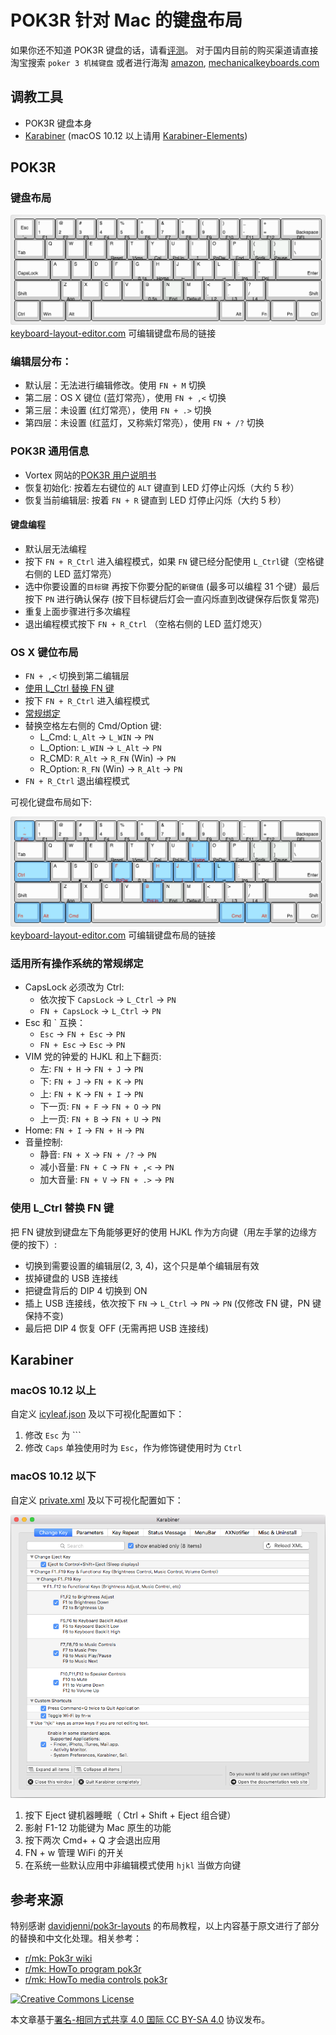 # POK3R 针对 Mac 的键盘布局

如果你还不知道 POK3R 键盘的话，请看[评测](https://www.youtube.com/watch?v=8wjW-Or1jg8)。
对于国内目前的购买渠道请直接淘宝搜索 `poker 3 机械键盘` 或者进行海淘 [amazon](http://smile.amazon.com/Mechanical-Keyboard-Keycaps-Cherry-Mx-Blue/dp/B00OFM51L2/), [mechanicalkeyboards.com](https://mechanicalkeyboards.com/shop/index.php?l=product_detail&p=1233)

## 调教工具

- POK3R 键盘本身
- [Karabiner](https://github.com/tekezo/Karabiner) (macOS 10.12 以上请用 [Karabiner-Elements](https://github.com/tekezo/Karabiner-Elements))

## POK3R

### 键盘布局

![POK3R 默认键盘布局](img/layout-default.png)
[keyboard-layout-editor.com](http://www.keyboard-layout-editor.com/#/layouts/2b8de1b32edbc257d6585e6f5c5af248) 可编辑键盘布局的链接

### 编辑层分布：

- 默认层：无法进行编辑修改。使用 `FN + M` 切换
- 第二层：OS X 键位 (蓝灯常亮），使用 `FN + ,<` 切换
- 第三层：未设置 (红灯常亮），使用 `FN + .>` 切换
- 第四层：未设置 (红蓝灯，又称紫灯常亮），使用 `FN + /?` 切换

### POK3R 通用信息

- Vortex 网站的[POK3R 用户说明书](http://www.vortexgear.tw/db/upload/webdata4/vortex_20156296454697283.pdf)
- 恢复初始化: 按着左右键位的 `ALT` 键直到 LED 灯停止闪烁（大约 5 秒）
- 恢复当前编辑层: 按着 `FN + R` 键直到 LED 灯停止闪烁（大约 5 秒）

#### 键盘编程

- 默认层无法编程
- 按下 `FN + R_Ctrl` 进入编程模式，如果 `FN` 键已经分配使用 `L_Ctrl`键（空格键右侧的 LED 蓝灯常亮）
- 选中你要设置的`目标键` 再按下你要分配的`新键值` (最多可以编程 31 个键）最后按下 `PN` 进行确认保存 (按下目标键后灯会一直闪烁直到改键保存后恢复常亮)
- 重复上面步骤进行多次编程
- 退出编程模式按下 `FN + R_Ctrl` （空格右侧的 LED 蓝灯熄灭）

### OS X 键位布局

- `FN + ,<` 切换到第二编辑层
- [使用 L_Ctrl 替换 FN 键](#Move_FN)
- 按下 `FN + R_Ctrl` 进入编程模式
- [常规绑定](#common_bindings)
- 替换空格左右侧的 Cmd/Option 键:
  - L_Cmd: `L_Alt` -> `L_WIN` -> `PN`
  - L_Option: `L_WIN` -> `L_Alt` -> `PN`
  - R_CMD: `R_Alt` -> `R_FN` (Win) -> `PN`
  - R_Option: `R_FN` (Win) -> `R_Alt` -> `PN`
- `FN + R_Ctrl` 退出编程模式

可视化键盘布局如下:

![OSX 布局](img/layout-osx.png)
[keyboard-layout-editor.com](http://www.keyboard-layout-editor.com/#/gists/adf444eabbc6f072c821) 可编辑键盘布局的链接

### <a name="common_bindings"></a>适用所有操作系统的常规绑定

- CapsLock 必须改为 Ctrl:
  - 依次按下 `CapsLock` -> `L_Ctrl` -> `PN`
  - `FN + CapsLock` -> `L_Ctrl` -> `PN`
- Esc 和 \` 互换：
  - `Esc` -> `FN + Esc` -> `PN`
  - `FN + Esc` -> `Esc` -> `PN`
- VIM 党的钟爱的 HJKL 和上下翻页:
  - 左: `FN + H` -> `FN + J` -> `PN`
  - 下: `FN + J` -> `FN + K` -> `PN`
  - 上: `FN + K` -> `FN + I` -> `PN`
  - 下一页: `FN + F` -> `FN + O` -> `PN`
  - 上一页: `FN + B` -> `FN + U` -> `PN`
- Home: `FN + I` -> `FN + H` -> `PN`
- 音量控制:
  - 静音: `FN + X` -> `FN + /?` -> `PN`
  - 减小音量: `FN + C` -> `FN + ,<` -> `PN`
  - 加大音量: `FN + V` -> `FN + .>` -> `PN`

### <a name="Move_FN"></a>使用 L_Ctrl 替换 FN 键
把 FN 键放到键盘左下角能够更好的使用 HJKL 作为方向键（用左手掌的边缘方便的按下）:
- 切换到需要设置的编辑层(2, 3, 4)，这个只是单个编辑层有效
- 拔掉键盘的 USB 连接线
- 把键盘背后的 DIP 4 切换到 ON
- 插上 USB 连接线，依次按下 `FN` -> `L_Ctrl` -> `PN` -> `PN` (仅修改 FN 键，PN 键保持不变)
- 最后把 DIP 4 恢复 OFF (无需再把 USB 连接线)

## Karabiner

### macOS 10.12 以上

自定义 [icyleaf.json](karabiner-elements/icyleaf.json) 及以下可视化配置如下：

1. 修改 `Esc` 为 `\``
1. 修改 `Caps` 单独使用时为 `Esc`，作为修饰键使用时为 `Ctrl`

### macOS 10.12 以下

自定义 [private.xml](karabiner/private.xml) 及以下可视化配置如下：

![OS X 配置](img/karabiner-osx.png)

1. 按下 Eject 键机器睡眠（ Ctrl + Shift + Eject 组合键）
1. 影射 F1-12 功能键为 Mac 原生的功能
1. 按下两次 Cmd+ + Q 才会退出应用
1. FN + w 管理 WiFi 的开关
1. 在系统一些默认应用中非编辑模式使用 `hjkl` 当做方向键

## 参考来源

特别感谢 [davidjenni/pok3r-layouts](https://github.com/davidjenni/pok3r-layouts) 的布局教程，以上内容基于原文进行了部分的替换和中文化处理。相关参考：

- [r/mk: Pok3r wiki](https://www.reddit.com/r/MechanicalKeyboards/wiki/pok3r)
- [r/mk: HowTo program pok3r](http://www.reddit.com/r/MechanicalKeyboards/comments/35uy60/guide_howto_program_your_pok3r_programming_layers/)
- [r/mk: HowTo media controls pok3r](http://www.reddit.com/r/MechanicalKeyboards/comments/37j3sx/guide_modification_pok3r_media_volume_controls_hw/)

<a rel="license" href="http://creativecommons.org/licenses/by-sa/4.0/"><img alt="Creative Commons License" style="border-width:0" src="https://i.creativecommons.org/l/by-sa/4.0/88x31.png" /></a>

本文章基于[署名-相同方式共享 4.0 国际 CC BY-SA 4.0](http://creativecommons.org/licenses/by-sa/4.0/deed.zh) 协议发布。

